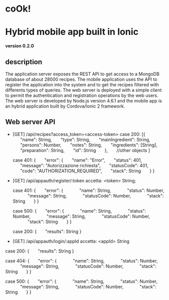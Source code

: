 # coOk!
Hybrid mobile app built in Ionic 
================================

**version 0.2.0** 

description
-----------

The application server exposes the REST API to get access to a MongoDB database of about 28000 recipes. The mobile application uses the API to register the application into the system and to get the recipes filtered with differents types of queries.
The web server is deployed with a simple client to permit the authentication and registration operations by the web users.
The web server is developed by Node.js version 4.6.1 and the mobile app is an hybrid application built by Cordova/Ionic 2 framework. 

Web server API
--------------

* [GET] /api/recipes?access_token=\<access-token\>
  case 200: [{
       &nbsp;&nbsp;&nbsp;&nbsp;&nbsp;&nbsp;"name": String,
       &nbsp;&nbsp;&nbsp;&nbsp;&nbsp;&nbsp;"type": String,
       &nbsp;&nbsp;&nbsp;&nbsp;&nbsp;&nbsp;"mainIngredient": String,
       &nbsp;&nbsp;&nbsp;&nbsp;&nbsp;&nbsp;"persons": Number,
       &nbsp;&nbsp;&nbsp;&nbsp;&nbsp;&nbsp;"notes": String,
       &nbsp;&nbsp;&nbsp;&nbsp;&nbsp;&nbsp;"ingredients": [String],
       &nbsp;&nbsp;&nbsp;&nbsp;&nbsp;&nbsp;"preparation": String,
       &nbsp;&nbsp;&nbsp;&nbsp;&nbsp;&nbsp;"id": String
     &nbsp;&nbsp;&nbsp;&nbsp;&nbsp;&nbsp;},
     &nbsp;&nbsp;&nbsp;&nbsp;&nbsp;&nbsp;//other objects
  ]
  
  case 401: {
  	&nbsp;&nbsp;&nbsp;&nbsp;&nbsp;&nbsp;"error": {
    &nbsp;&nbsp;&nbsp;&nbsp;&nbsp;&nbsp;"name": "Error",
    &nbsp;&nbsp;&nbsp;&nbsp;&nbsp;&nbsp;"status": 401,
    &nbsp;&nbsp;&nbsp;&nbsp;&nbsp;&nbsp;"message": "Autorizzazione richiesta",
    &nbsp;&nbsp;&nbsp;&nbsp;&nbsp;&nbsp;"statusCode": 401,
    &nbsp;&nbsp;&nbsp;&nbsp;&nbsp;&nbsp;"code": "AUTHORIZATION_REQUIRED",
    &nbsp;&nbsp;&nbsp;&nbsp;&nbsp;&nbsp;"stack": String
  &nbsp;&nbsp;&nbsp;&nbsp;&nbsp;&nbsp;}
}

* [GET] /api/appauth/register/:token
  accetta: \<token\> String;

  case 401: {
  &nbsp;&nbsp;&nbsp;&nbsp;&nbsp;&nbsp;"error": {
  &nbsp;&nbsp;&nbsp;&nbsp;&nbsp;&nbsp;&nbsp;&nbsp;&nbsp;&nbsp;&nbsp;&nbsp;"name": String,
    &nbsp;&nbsp;&nbsp;&nbsp;&nbsp;&nbsp;&nbsp;&nbsp;&nbsp;&nbsp;&nbsp;&nbsp;"status": Number,
    &nbsp;&nbsp;&nbsp;&nbsp;&nbsp;&nbsp;&nbsp;&nbsp;&nbsp;&nbsp;&nbsp;&nbsp;"message": String,
    &nbsp;&nbsp;&nbsp;&nbsp;&nbsp;&nbsp;&nbsp;&nbsp;&nbsp;&nbsp;&nbsp;&nbsp;"statusCode": Number,
    &nbsp;&nbsp;&nbsp;&nbsp;&nbsp;&nbsp;&nbsp;&nbsp;&nbsp;&nbsp;&nbsp;&nbsp;"stack": String
  &nbsp;&nbsp;&nbsp;&nbsp;&nbsp;&nbsp;}
} 

  case 500: {
  &nbsp;&nbsp;&nbsp;&nbsp;&nbsp;&nbsp;"error": {
  &nbsp;&nbsp;&nbsp;&nbsp;&nbsp;&nbsp;&nbsp;&nbsp;&nbsp;&nbsp;&nbsp;&nbsp;"name": String,
    &nbsp;&nbsp;&nbsp;&nbsp;&nbsp;&nbsp;&nbsp;&nbsp;&nbsp;&nbsp;&nbsp;&nbsp;"status": Number,
    &nbsp;&nbsp;&nbsp;&nbsp;&nbsp;&nbsp;&nbsp;&nbsp;&nbsp;&nbsp;&nbsp;&nbsp;"message": String,
    &nbsp;&nbsp;&nbsp;&nbsp;&nbsp;&nbsp;&nbsp;&nbsp;&nbsp;&nbsp;&nbsp;&nbsp;"statusCode": Number,
    &nbsp;&nbsp;&nbsp;&nbsp;&nbsp;&nbsp;&nbsp;&nbsp;&nbsp;&nbsp;&nbsp;&nbsp;"stack": String
  &nbsp;&nbsp;&nbsp;&nbsp;&nbsp;&nbsp;}
} 

  case 200: {
    &nbsp;&nbsp;&nbsp;&nbsp;&nbsp;&nbsp;"results": String
  }

* [GET] /api/appauth/login/:appId
accetta: \<appId\> String

case 200: {
    &nbsp;&nbsp;&nbsp;&nbsp;&nbsp;&nbsp;"results": String
  }

case 404: {
  &nbsp;&nbsp;&nbsp;&nbsp;&nbsp;&nbsp;"error": {
  &nbsp;&nbsp;&nbsp;&nbsp;&nbsp;&nbsp;&nbsp;&nbsp;&nbsp;&nbsp;&nbsp;&nbsp;"name": String,
    &nbsp;&nbsp;&nbsp;&nbsp;&nbsp;&nbsp;&nbsp;&nbsp;&nbsp;&nbsp;&nbsp;&nbsp;"status": Number,
    &nbsp;&nbsp;&nbsp;&nbsp;&nbsp;&nbsp;&nbsp;&nbsp;&nbsp;&nbsp;&nbsp;&nbsp;"message": String,
    &nbsp;&nbsp;&nbsp;&nbsp;&nbsp;&nbsp;&nbsp;&nbsp;&nbsp;&nbsp;&nbsp;&nbsp;"statusCode": Number,
    &nbsp;&nbsp;&nbsp;&nbsp;&nbsp;&nbsp;&nbsp;&nbsp;&nbsp;&nbsp;&nbsp;&nbsp;"stack": String
  &nbsp;&nbsp;&nbsp;&nbsp;&nbsp;&nbsp;}
} 

case 500: {
  &nbsp;&nbsp;&nbsp;&nbsp;&nbsp;&nbsp;"error": {
  &nbsp;&nbsp;&nbsp;&nbsp;&nbsp;&nbsp;&nbsp;&nbsp;&nbsp;&nbsp;&nbsp;&nbsp;"name": String,
    &nbsp;&nbsp;&nbsp;&nbsp;&nbsp;&nbsp;&nbsp;&nbsp;&nbsp;&nbsp;&nbsp;&nbsp;"status": Number,
    &nbsp;&nbsp;&nbsp;&nbsp;&nbsp;&nbsp;&nbsp;&nbsp;&nbsp;&nbsp;&nbsp;&nbsp;"message": String,
    &nbsp;&nbsp;&nbsp;&nbsp;&nbsp;&nbsp;&nbsp;&nbsp;&nbsp;&nbsp;&nbsp;&nbsp;"statusCode": Number,
    &nbsp;&nbsp;&nbsp;&nbsp;&nbsp;&nbsp;&nbsp;&nbsp;&nbsp;&nbsp;&nbsp;&nbsp;"stack": String
  &nbsp;&nbsp;&nbsp;&nbsp;&nbsp;&nbsp;}
} 

 
